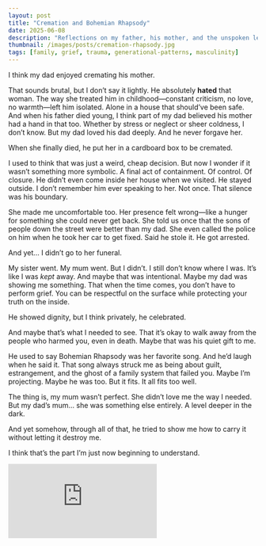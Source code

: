 ```yaml
---
layout: post
title: "Cremation and Bohemian Rhapsody"
date: 2025-06-08
description: "Reflections on my father, his mother, and the unspoken legacy of pain passed down through silence and symbolism."
thumbnail: /images/posts/cremation-rhapsody.jpg
tags: [family, grief, trauma, generational-patterns, masculinity]
---
```


I think my dad enjoyed cremating his mother.

That sounds brutal, but I don’t say it lightly. He absolutely **hated** that woman. The way she treated him in childhood—constant criticism, no love, no warmth—left him isolated. Alone in a house that should’ve been safe. And when his father died young, I think part of my dad believed his mother had a hand in that too. Whether by stress or neglect or sheer coldness, I don’t know. But my dad loved his dad deeply. And he never forgave her.

When she finally died, he put her in a cardboard box to be cremated.

I used to think that was just a weird, cheap decision. But now I wonder if it wasn’t something more symbolic. A final act of containment. Of control. Of closure. He didn’t even come inside her house when we visited. He stayed outside. I don’t remember him ever speaking to her. Not once. That silence was his boundary.

She made me uncomfortable too. Her presence felt wrong—like a hunger for something she could never get back. She told us once that the sons of people down the street were better than my dad. She even called the police on him when he took her car to get fixed. Said he stole it. He got arrested.

And yet... I didn’t go to her funeral.

My sister went. My mum went. But I didn’t. I still don’t know where I was. It’s like I was *kept* away. And maybe that was intentional. Maybe my dad was showing me something. That when the time comes, you don’t have to perform grief. You can be respectful on the surface while protecting your truth on the inside.

He showed dignity, but I think privately, he celebrated.

And maybe that’s what I needed to see. That it’s okay to walk away from the people who harmed you, even in death. Maybe that was his quiet gift to me.

He used to say Bohemian Rhapsody was her favorite song. And he’d laugh when he said it. That song always struck me as being about guilt, estrangement, and the ghost of a family system that failed you. Maybe I’m projecting. Maybe he was too. But it fits. It all fits too well.

The thing is, my mum wasn’t perfect. She didn’t love me the way I needed. But my dad’s mum... she was something else entirely. A level deeper in the dark.

And yet somehow, through all of that, he tried to show me how to carry it without letting it destroy me.

I think that’s the part I’m just now beginning to understand.

<div class="video-container">
  <iframe src="https://www.youtube.com/embed/fJ9rUzIMcZQ" 
  title="Bohemian Rhapsody by Queen" frameborder="0" allow="accelerometer; autoplay; clipboard-write; 
  encrypted-media; gyroscope; picture-in-picture; web-share" allowfullscreen></iframe>
</div>